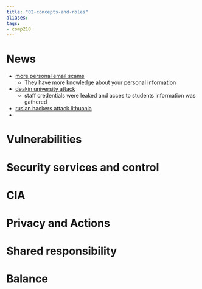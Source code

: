 ```yaml
---
title: "02-concepts-and-roles"
aliases: 
tags: 
- comp210
---
```


# News
- [more personal email scams](https://theconversation.com/email-scams-are-getting-more-personal-they-even-fool-cybersecurity-experts-186009)
	- They have more knowledge about your personal information
- [deakin university attack](https://australiancybersecuritymagazine.com.au/up-to-10000-students-targeted-in-deakin-university-cyberattack/)
	- staff credentials were leaked and acces to students information was gathered
- [rusian hackers attack lithuania](https://www.reuters.com/world/europe/russian-hacker-group-says-cyber-attacks-continue-lithuania-2022-06-28/)
- 
# Vulnerabilities

# Security services and control

# CIA

# Privacy and Actions

# Shared responsibility

# Balance


